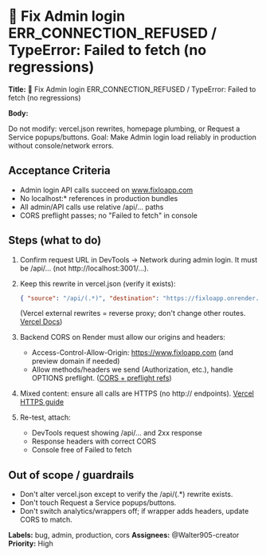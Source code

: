 # 🔧 Fix Admin login ERR_CONNECTION_REFUSED / TypeError: Failed to fetch (no regressions)

**Title:** 🔧 Fix Admin login ERR_CONNECTION_REFUSED / TypeError: Failed to fetch (no regressions)

**Body:**

Do not modify: vercel.json rewrites, homepage plumbing, or Request a Service popups/buttons.
Goal: Make Admin login load reliably in production without console/network errors.

## Acceptance Criteria

- Admin login API calls succeed on www.fixloapp.com
- No localhost:* references in production bundles
- All admin/API calls use relative /api/... paths
- CORS preflight passes; no "Failed to fetch" in console

## Steps (what to do)

1. Confirm request URL in DevTools → Network during admin login. It must be /api/... (not http://localhost:3001/...).

2. Keep this rewrite in vercel.json (verify it exists):
   ```json
   { "source": "/api/(.*)", "destination": "https://fixloapp.onrender.com/api/$1" }
   ```
   (Vercel external rewrites = reverse proxy; don't change other routes. [Vercel Docs](https://vercel.com/docs/functions/rewrites))

3. Backend CORS on Render must allow our origins and headers:
   - Access-Control-Allow-Origin: https://www.fixloapp.com (and preview domain if needed)
   - Allow methods/headers we send (Authorization, etc.), handle OPTIONS preflight. ([CORS + preflight refs](https://developer.mozilla.org/en-US/docs/Web/HTTP/CORS))

4. Mixed content: ensure all calls are HTTPS (no http:// endpoints). [Vercel HTTPS guide](https://vercel.com/docs/concepts/edge-network/protocols#https)

5. Re-test, attach:
   - DevTools request showing /api/... and 2xx response
   - Response headers with correct CORS
   - Console free of Failed to fetch

## Out of scope / guardrails

- Don't alter vercel.json except to verify the /api/(.*) rewrite exists.
- Don't touch Request a Service popups/buttons.
- Don't switch analytics/wrappers off; if wrapper adds headers, update CORS to match.

**Labels:** bug, admin, production, cors
**Assignees:** @Walter905-creator
**Priority:** High